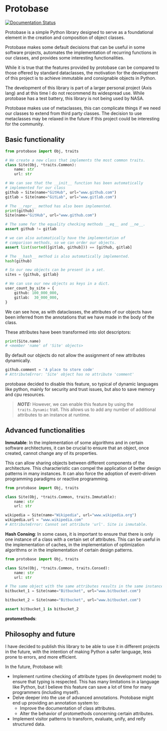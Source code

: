 # Protobase

[![Documentation Status](https://readthedocs.org/projects/protobase/badge/?version=latest)](https://protobase.readthedocs.io/en/latest/?badge=latest)

Protobase is a simple Python library designed to serve as a foundational element in the creation and composition of object classes. 

Protobase makes some default decisions that can be useful in some software projects, automates the implementation of recurring functions in our classes, and provides some interesting functionalities.

While it is true that the features provided by protobase can be compared to those offered by standard dataclasses, the motivation for the development of this project is to achieve immutable and consignable objects in Python.

The development of this library is part of a larger personal project (Axis lang) and at this time I do not recommend its widespread use. While protobase has a test battery, this library is not being used by NASA. 

Protobase makes use of metaclasses, this can complicate things if we need our classes to extend from third party classes. The decision to use metaclasses may be relaxed in the future if this project could be interesting for the community.

## Basic functionality
```python
from protobase import Obj, traits

# We create a new class that implements the most common traits.
class Site(Obj, *traits.Common):
	name: str
	url: str

# We can see that the __init__ function has been automatically 
# implemented for our class
github = Site(name="GitHub", url="www.github.com")
gitlab = Site(name="GitLab", url="www.gitlab.com")

# The __repr__ method has also been implemented.
print(github)
Site(name="GitHub", url="www.github.com") 

# The same for the equality checking methods __eq__ and __ne__.
assert github != gitlab

# we can also automatically have the implementation of 
# comparison methods, so we can order our objects.
assert list(sorted([gitlab, github])) == [github, gitlab]

# The __hash__ method is also automatically implemented.
hash(github)

# So our new objects can be present in a set.
sites = {github, gitlab}

# We can use our new objects as keys in a dict.
user_count_by_site = {
	github: 100_000_000,
	gitlab:  30_000_000,
}
```
We can see how, as with dataclasses, the attributes of our 
objects have been inferred from the annotations that we 
have made in the body of the class.

These attributes have been transformed into slot descriptors:
```python
print(Site.name)
# <member 'name' of 'Site' objects>
```
By default our objects do not allow the assignment of new attributes dynamically.
```python
github.comment = 'A place to store code'
# AttributeError: 'Site' object has no attribute 'comment'
```
protobase decided to disable this feature, so typical of dynamic languages like python, mainly for security and trust issues, but also to save memory and cpu resources.

> **_NOTE:_**  However, we can enable this feature by using the `traits.Dynamic` trait. This allows us to add any number of additional attributes to an instance at runtime. 

## Advanced functionalities

**Inmutable**:
In the implementation of some algorithms and in certain software architectures, it can be crucial to ensure that an object, once created, cannot change any of its properties.

This can allow sharing objects between different components of the architecture. This characteristic can compel the application of better design patterns in many instances. It can also force the adoption of event-driven programming paradigms or reactive programming.
```python
from protobase import Obj, traits

class Site(Obj, *traits.Common, traits.Immutable):
    name: str
    url: str

wikipedia = Site(name="Wikipedia", url="www.wikipedia.org")
wikipedia.url = "www.wikipedia.com"
# AttributeError: Cannot set attribute 'url'. Site is inmutable.
```

**Hash Consing**:
In some cases, it is important to ensure that there is only one instance of a class with a certain set of attributes. This can be useful in the implementation of caches, in the implementation of optimization algorithms or in the implementation of certain design patterns.

```python
from protobase import Obj, traits

class Site(Obj, *traits.Common, traits.Consed):
    name: str
    url: str

# The same object with the same attributes results in the same instance.
bitbucket_1 = Site(name="Bitbucket", url="www.bitbucket.com")

bitbucket_2 = Site(name="Bitbucket", url="www.bitbucket.com")

assert bitbucket_1 is bitbucket_2
```

**protomethods**:

## Philosophy and future

I have decided to publish this library to be able to use it in different projects in the future, with the intention of making Python a safer language, less prone to errors, and more efficient.

In the future, Protobase will:

 - Implement runtime checking of attribute types (in development mode) to ensure that typing is respected. This has many limitations in a language like Python, but I believe this feature can save a lot of time for many programmers (including myself).
 - Delve deeper into the use of advanced annotations. Protobase might end up providing an annotation system to:
   - Improve the documentation of class attributes.
   - Alter the behavior of protomethods concerning certain attributes.
 - Implement visitor patterns to transform, evaluate, unify, and reify structured data.
